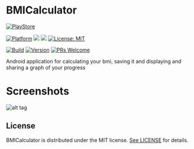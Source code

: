 # BMICalculator

[![PlayStore](https://img.shields.io/badge/PlayStore-BMICalculator-blue.svg)](https://play.google.com/store/apps/details?id=guepardoapps.bmicalculator)

[![Platform](https://img.shields.io/badge/platform-Android-blue.svg)](https://www.android.com)
<a target="_blank" href="https://android-arsenal.com/api?level=17" title="API17+"><img src="https://img.shields.io/badge/API-17+-blue.svg" /></a>
<a target="_blank" href="https://www.paypal.me/GuepardoApps" title="Donate using PayPal"><img src="https://img.shields.io/badge/paypal-donate-blue.svg" /></a>
[![License: MIT](https://img.shields.io/badge/License-MIT-blue.svg)](https://opensource.org/licenses/MIT)

[![Build](https://img.shields.io/badge/build-success-green.svg)](https://github.com/GuepardoApps/BMICalculator/blob/master/release)
[![Version](https://img.shields.io/badge/version-v2.0.1.181129-blue.svg)](https://github.com/GuepardoApps/BMICalculator/blob/master/release)
[![PRs Welcome](https://img.shields.io/badge/PRs-welcome-brightgreen.svg)](http://makeapullrequest.com)

Android application for calculating your bmi, saving it and displaying and sharing a graph of your progress

# Screenshots

![alt tag](https://github.com/GuepardoApps/BMICalculator/blob/master/screenshots/header_001.png)

## License

BMICalculator is distributed under the MIT license. [See LICENSE](LICENSE.md) for details.